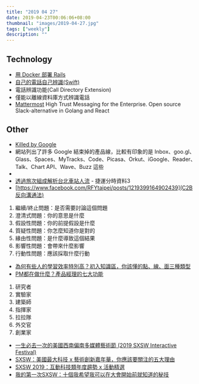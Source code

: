 ```yaml
---
title: "2019 04 27"
date: 2019-04-23T00:06:06+08:00
thumbnail: "images/2019-04-27.jpg"
tags: ["weekly"]
description: ""
---
```


## Technology

* [用 Docker 部署 Rails](https://5xruby.tw/posts/deploying-your-docker-rails-app/)
* [自己的電話自己辨識(Swift)](https://medium.com/@zhgchgli/自己的電話自己辨識-swift-ac557047d206)
 * 電話辨識功能(Call Directory Extension)
 * 僅能以離線資料庫方式辨識電話
* [Mattermost](https://mattermost.com) High Trust Messaging for the Enterprise. Open source Slack-alternative in Golang and React

## Other

* [Killed by Google](https://killedbygoogle.com)
 * 網站列出了許多 Google 結束掉的產品線，比較有印象的是 Inbox、goo.gl、Glass、Spaces、MyTracks、Code、Picasa、Orkut、iGoogle、Reader、Talk、Chart API、Wave、Buzz 這些
 * 
* [透過旅次組成解析台北車站人流](https://medium.com/@shihwenwutw/透過旅次組成解析台北車站人流-e8bde91eadb1) - 捷運分時資料3
* [https://www.facebook.com/RFYtaipei/posts/1219399164902439](C2B反向溝通法)
 1. 繼續/終止問題：是否需要討論這個問題
 2. 澄清式問題：你的意思是什麼
 3. 假設性問題：你的前提假設是什麼
 4. 質疑性問題：你怎麼知道你是對的
 5. 緣由性問題：是什麼導致這個結果
 6. 影響性問題：會帶來什麼影響
 7. 行動性問題：應該採取什麼行動
* [為何有些人的學習效率特別高？初入知識區，你該懂的點、線、面三種類型](https://www.darencademy.com/article/view/id/16609)
* [PM都在做什麼？產品經理的七大功能](https://medium.com/3pm-lab/產品經理的七大功能-568f562cb149)
 1. 研究者
 2. 實驗家
 3. 建築師
 4. 指揮家
 5. 拉拉隊
 6. 外交官
 7. 創業家
* [一生必去一次的美國西南偏南多媒體藝術節 (2019 SXSW Interactive Festival)](https://medium.com/as-a-product-designer/一生必去一次的美國西南偏南多媒體藝術節-2019-sxsw-interactive-festival-c731ab7a63d7)
* [SXSW：美國最大科技 x 藝術創新嘉年華，你應該要關注的五大理由](https://medium.com/3pm-lab/5-reasons-for-joining-sxsw-759204962688)
* [SXSW 2019：互動科技類年度趨勢 x 活動精選](https://medium.com/3pm-lab/sxsw-2019-trend-and-special-events-32a40e2f4edd)
* [我的第一次SXSW：十個我希望我可以在大會開始前就知道的秘技](https://medium.com/3pm-lab/10-tips-for-your-first-sxsw-15a6ce3b4d21)
